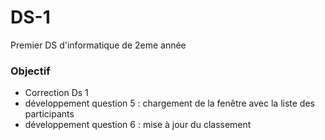 # DS-1
Premier DS d'informatique de 2eme année

### Objectif ###

* Correction Ds 1
* développement question 5 : chargement de la fenêtre avec la liste des participants
* développement question 6 : mise à jour du classement

